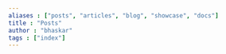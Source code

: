 ```yaml
---
aliases : ["posts", "articles", "blog", "showcase", "docs"]
title : "Posts"
author : "bhaskar"
tags : ["index"]
---
```

